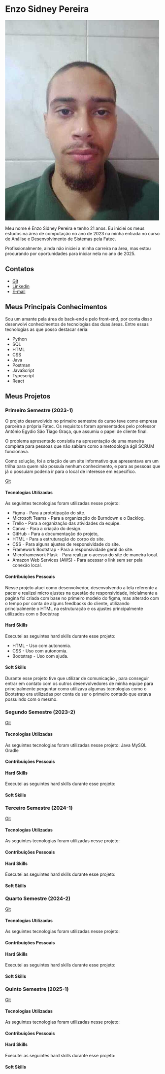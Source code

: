 # Enzo Sidney Pereira
![Enzo Sidney Pereira](/image/Enzo.jpg?raw=true)
   
Meu nome é Enzo Sidney Pereira e tenho 21 anos. Eu iniciei os meus estudos na área de computação no ano de 2023 na minha entrada no curso de Análise e Desenvolvimento de Sistemas pela Fatec.


Profissionalmente, ainda não iniciei a minha carreira na área, mas estou procurando por oportunidades para iniciar nela no ano de 2025.




## Contatos


* [Git](https://github.com/Enzopereira01)
* [Linkedin](https://www.linkedin.com/notifications/?filter=all)
* [E-mail](mailto:enzzopereira.p@gmail.com)


## Meus Principais Conhecimentos




Sou um amante pela área do back-end e pelo front-end, por conta disso desenvolvi conhecimentos de tecnologias das duas áreas. Entre essas tecnologias as que posso destacar seria:
* Python
* SQL
* HTML
* CSS
* Java
* Postman
* JavaScript
* Typescript
* React


## Meus Projetos


### Primeiro Semestre (2023-1)


O projeto desenvolvido no primeiro semestre do curso teve como empresa parceira a própria Fatec. Os requisitos foram apresentados pelo professor Antônio Egydio São Tiago Graça, que assumiu o papel de cliente final.


O problema apresentado consistia na apresentação de uma maneira completa para pessoas que não sabiam como a metodologia ágil SCRUM funcionava.


Como solução, foi a criação de um site informativo que apresentava em um trilha para quem não possuía nenhum conhecimento, e para as pessoas que já o possuíam poderia ir para o local de interesse em específico.


[Git](https://github.com/ColossusAPI/ScrumAcademy)


#### Tecnologias Utilizadas
As seguintes tecnologias foram utilizadas nesse projeto:
* Figma - Para a prototipação do site.
* Microsoft Teams - Para a organização do Burndown e o Backlog.
* Trello - Para a organização das atividades da equipe.
* Canva - Para a criação do design.
* GitHub - Para a documentação do projeto,
* HTML - Para a estruturação do corpo do site.
* CSS - Para alguns ajustes de responsividade do site.
* Framework Bootstrap - Para a responsividade geral do site.
* Microframework Flask - Para realizar o acesso do site de maneira local.
* Amazon Web Services (AWS) - Para acessar o link sem ser pela conexão local.


#### Contribuições Pessoais
Nesse projeto atuei como desenvolvedor, desenvolvendo a tela referente a pacer e realizei micro ajustes na questão de responsividade, inicialmente a pagina foi criada com base no primeiro modelo do figma, mas alterado com o tempo por conta de alguns feedbacks do cliente, utilizando principalmente o HTML na estruturação e os ajustes principalmente utilizados com o Bootstrap


#### Hard Skills
Executei as seguintes hard skills durante esse projeto:
* HTML - Uso com autonomia.
* CSS - Uso com autonomia.
* Bootstrap - Uso com ajuda.


#### Soft Skills
Durante esse projeto tive que utilizar de comunicação , para conseguir entrar em contato com os outros desenvolvedores de minha equipe para principalmente perguntar como utilizava algumas tecnologias como o Bootstrap era utilizadas por conta de ser o primeiro contado que estava possuindo com o mesmo.

### Segundo Semestre (2023-2)

[Git](https://github.com/C0demain/ParrotAI)

#### Tecnologias Utilizadas
As seguintes tecnologias foram utilizadas nesse projeto:
Java
MySQL
Gradle

#### Contribuições Pessoais

#### Hard Skills
Executei as seguintes hard skills durante esse projeto:

#### Soft Skills

### Terceiro Semestre (2024-1)

[Git](https://github.com/C0demain/sales-dash)

#### Tecnologias Utilizadas
As seguintes tecnologias foram utilizadas nesse projeto:

#### Contribuições Pessoais

#### Hard Skills
Executei as seguintes hard skills durante esse projeto:

#### Soft Skills

### Quarto Semestre (2024-2)

[Git](https://github.com/DriftOps/API-IV)

#### Tecnologias Utilizadas
As seguintes tecnologias foram utilizadas nesse projeto:

#### Contribuições Pessoais

#### Hard Skills
Executei as seguintes hard skills durante esse projeto:

#### Soft Skills

### Quinto Semestre (2025-1)

[Git](https://github.com/DriftOps/API-V)

#### Tecnologias Utilizadas
As seguintes tecnologias foram utilizadas nesse projeto:

#### Contribuições Pessoais

#### Hard Skills
Executei as seguintes hard skills durante esse projeto:

#### Soft Skills
